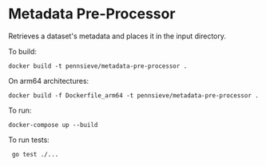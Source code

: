 # Metadata Pre-Processor

Retrieves a dataset's metadata and places it in the input directory.

To build:

`docker build -t pennsieve/metadata-pre-processor .`

On arm64 architectures:

`docker build -f Dockerfile_arm64 -t pennsieve/metadata-pre-processor .`

To run:

`docker-compose up --build`

To run tests:

` go test ./...`

